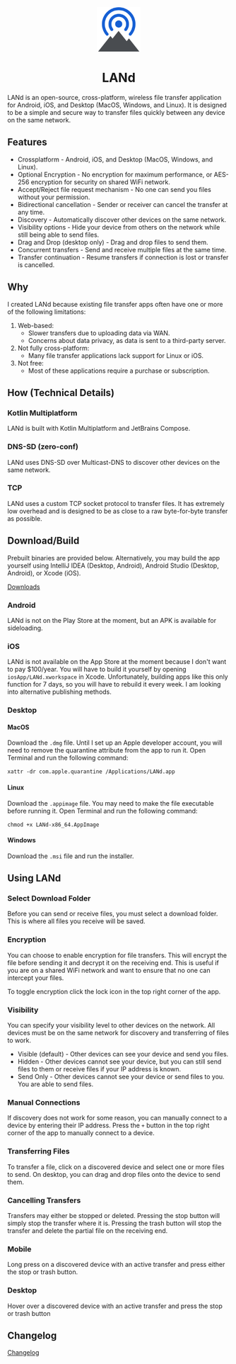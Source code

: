 <div style="text-align: center">
    <img src="land-logo.svg" width="100" height="100" alt="LANd Logo">
</div>

# <div style="text-align: center">LANd</div>

LANd is an open-source, cross-platform, wireless file transfer application for Android, iOS, and Desktop (MacOS, Windows, and Linux). 
It is designed to be a simple and secure way to transfer files quickly between any device on the same network.

## Features
* Crossplatform - Android, iOS, and Desktop (MacOS, Windows, and Linux).
* Optional Encryption - No encryption for maximum performance, or AES-256 encryption for security on shared WiFi network.
* Accept/Reject file request mechanism - No one can send you files without your permission.
* Bidirectional cancellation - Sender or receiver can cancel the transfer at any time.
* Discovery - Automatically discover other devices on the same network.
* Visibility options - Hide your device from others on the network while still being able to send files.
* Drag and Drop (desktop only) - Drag and drop files to send them.
* Concurrent transfers - Send and receive multiple files at the same time.
* Transfer continuation - Resume transfers if connection is lost or transfer is cancelled.

## Why
I created LANd because existing file transfer apps often have one or more of the following limitations:
1. Web-based:
   * Slower transfers due to uploading data via WAN.
   * Concerns about data privacy, as data is sent to a third-party server.
2. Not fully cross-platform:
   * Many file transfer applications lack support for Linux or iOS.
3. Not free:
   * Most of these applications require a purchase or subscription.

## How (Technical Details)
### Kotlin Multiplatform
LANd is built with Kotlin Multiplatform and JetBrains Compose.

### DNS-SD (zero-conf)
LANd uses DNS-SD over Multicast-DNS to discover other devices on the same network.

### TCP
LANd uses a custom TCP socket protocol to transfer files. It has extremely low overhead and is
designed to be as close to a raw byte-for-byte transfer as possible.

## Download/Build
Prebuilt binaries are provided below. Alternatively, you may build the app yourself using IntelliJ IDEA (Desktop, Android), Android Studio (Desktop, Android), or Xcode (iOS).

[Downloads](https://github.com/ethossoftworks/LANd/releases/latest)

### Android
LANd is not on the Play Store at the moment, but an APK is available for sideloading.

### iOS
LANd is not available on the App Store at the moment because I don't want to pay $100/year. You will have to build it yourself by opening `iosApp/LANd.xworkspace` in Xcode.
Unfortunately, building apps like this only function for 7 days, so you will have to rebuild it every week. I am looking into alternative publishing methods.

### Desktop
#### MacOS
Download the `.dmg` file. Until I set up an Apple developer account, you will need to remove the quarantine attribute from the app to run it. 
Open Terminal and run the following command:
```shell
xattr -dr com.apple.quarantine /Applications/LANd.app
```
#### Linux
Download the `.appimage` file. You may need to make the file executable before running it. Open Terminal and run the following command:
```shell
chmod +x LANd-x86_64.AppImage
```
#### Windows
Download the `.msi` file and run the installer.

## Using LANd
### Select Download Folder
Before you can send or receive files, you must select a download folder. This is where all files you receive will be saved.

### Encryption
You can choose to enable encryption for file transfers. This will encrypt the file before sending it and decrypt it on the receiving end. This is useful if you are on a shared WiFi network and want to ensure that no one can intercept your files.

To toggle encryption click the lock icon in the top right corner of the app. 

### Visibility
You can specify your visibility level to other devices on the network. All devices must be on the same network for discovery
and transferring of files to work.
* Visible (default) - Other devices can see your device and send you files.
* Hidden - Other devices cannot see your device, but you can still send files to them or receive files if your IP address is known.
* Send Only - Other devices cannot see your device or send files to you. You are able to send files.

### Manual Connections
If discovery does not work for some reason, you can manually connect to a device by entering their IP address. Press
the `+` button in the top right corner of the app to manually connect to a device.

### Transferring Files
To transfer a file, click on a discovered device and select one or more files to send. On desktop, you can drag and drop files onto the device to send them.

### Cancelling Transfers
Transfers may either be stopped or deleted. Pressing the stop button will simply stop the transfer where it is. Pressing the
trash button will stop the transfer and delete the partial file on the receiving end.
### Mobile
Long press on a discovered device with an active transfer and press either the stop or trash button.
### Desktop
Hover over a discovered device with an active transfer and press the stop or trash button


## Changelog
[Changelog](CHANGELOG.md)